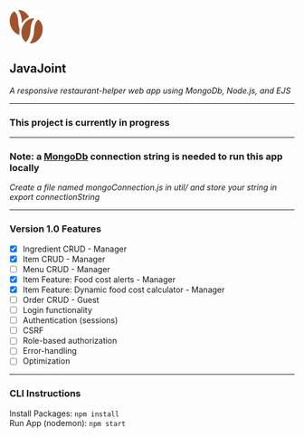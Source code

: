 ![JavaJoint logo](public/img/logo-sm.png)
## JavaJoint
*A responsive restaurant-helper web app using MongoDb, Node.js, and EJS*

***
### This project is currently in progress
***
### Note: a [MongoDb](https://www.mongodb.com/) connection string is needed to run this app locally
*Create a file named mongoConnection.js in util/ and store your string in export connectionString*
***
### Version 1.0 Features

- [x] Ingredient CRUD - Manager
- [x] Item CRUD - Manager
- [ ] Menu CRUD - Manager
- [x] Item Feature: Food cost alerts - Manager
- [x] Item Feature: Dynamic food cost calculator - Manager
- [ ] Order CRUD - Guest
- [ ] Login functionality
- [ ] Authentication (sessions)
- [ ] CSRF
- [ ] Role-based authorization
- [ ] Error-handling
- [ ] Optimization

***

### CLI Instructions
Install Packages: `npm install`  
Run App (nodemon): `npm start`